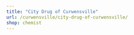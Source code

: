 ```yaml
---
title: "City Drug of Curwensville"
url: /curwensville/city-drug-of-curwensville/
shop: chemist
---
```

